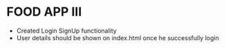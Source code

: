 # FOOD APP III
- Created Login SignUp functionality
- User details should be shown on index.html once he successfully login
